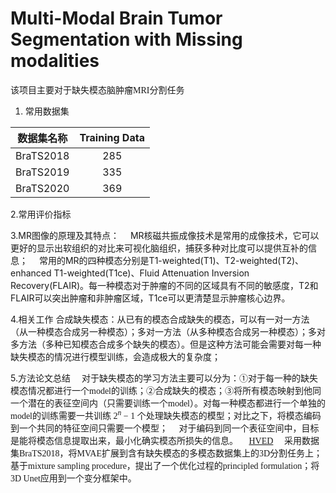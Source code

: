 # Multi-Modal Brain Tumor Segmentation with Missing modalities

<font face=STKaiti>该项目主要对于缺失模态脑肿瘤MRI分割任务</font>
1. 常用数据集

| 数据集名称 | Training Data |
|:---:|:---:|
| BraTS2018 | 285 |
| BraTS2019 | 335 |
| BraTS2020 | 369 |

2.常用评价指标

3.MR图像的原理及其特点：
&emsp;MR核磁共振成像技术是常用的成像技术，它可以更好的显示出软组织的对比来可视化脑组织，捕获多种对比度可以提供互补的信息；
&emsp;常用的MR的四种模态分别是T1-weighted(T1)、T2-weighted(T2)、enhanced T1-weighted(T1ce)、Fluid Attenuation Inversion Recovery(FLAIR)。每一种模态对于肿瘤的不同的区域具有不同的敏感度，T2和FLAIR可以突出肿瘤和非肿瘤区域，T1ce可以更清楚显示肿瘤核心边界。

4.相关工作
合成缺失模态：从已有的模态合成缺失的模态，可以有一对一方法（从一种模态合成另一种模态）；多对一方法（从多种模态合成另一种模态）；多对多方法（多种已知模态合成多个缺失的模态）。但是这种方法可能会需要对每一种缺失模态的情况进行模型训练，会造成极大的复杂度；

5.方法论文总结  <font face="逐浪新宋">
&emsp;对于缺失模态的学习方法主要可以分为：①对于每一种的缺失模态情况都进行一个model的训练；②合成缺失的模态；③将所有模态映射到他同一个潜在的表征空间内（只需要训练一个model）。对每一种模态都进行一个单独的model的训练需要一共训练 $2^n-1$ 个处理缺失模态的模型；对比之下，将模态编码到一个共同的特征空间只需要一个模型；
&emsp;对于编码到同一个表征空间中，目标是能将模态信息提取出来，最小化确实模态所损失的信息。
&emsp;[HVED](https://arxiv.org/abs/1907.11150)
&emsp;<font face="楷体">采用数据集BraTS2018，将MVAE扩展到含有缺失模态的多模态数据集上的3D分割任务上；基于mixture sampling procedure，提出了一个优化过程的principled formulation；将3D Unet应用到一个变分框架中。

</font>
&emsp;

&emsp;
&emsp;
&emsp;
&emsp;
&emsp;
&emsp;